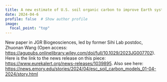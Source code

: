 ```yaml
---
title: A new estimate of U.S. soil organic carbon to improve Earth system models 
date: 2024-04-6
profile: false  # Show author profile
image:
  focal_point: "top"
---
```

New paper in JGR Biogeosciences, led by former Sihi Lab postdoc, Zhuonan Wang (Open access: https://agupubs.onlinelibrary.wiley.com/doi/full/10.1029/2023JG007702). Here is the link to the news release on this piece: https://www.eurekalert.org/news-releases/1039895. Also see here: https://news.emory.edu/stories/2024/04/esc_soil_carbon_models_01-04-2024/story.html 

